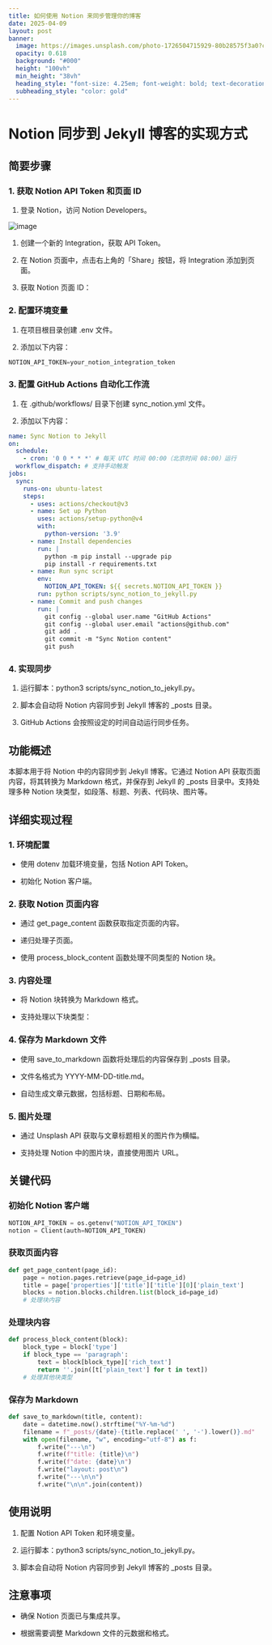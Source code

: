```yaml
---
title: 如何使用 Notion 来同步管理你的博客
date: 2025-04-09
layout: post
banner:
  image: https://images.unsplash.com/photo-1726504715929-80b28575f3a0?crop=entropy&cs=tinysrgb&fit=max&fm=jpg&ixid=M3w2OTIwMzJ8MHwxfHJhbmRvbXx8fHx8fHx8fDE3NDQyMjMzMzN8&ixlib=rb-4.0.3&q=80&w=1080
  opacity: 0.618
  background: "#000"
  height: "100vh"
  min_height: "38vh"
  heading_style: "font-size: 4.25em; font-weight: bold; text-decoration: underline"
  subheading_style: "color: gold"
---
```


# Notion 同步到 Jekyll 博客的实现方式

## 简要步骤

### 1. 获取 Notion API Token 和页面 ID

1. 登录 Notion，访问 Notion Developers。

![image](https://prod-files-secure.s3.us-west-2.amazonaws.com/a7a0cc5a-89b9-4cda-8686-1fba0ca52f40/d19c1afe-dea5-4312-9333-786b0ba83054/image.png?X-Amz-Algorithm=AWS4-HMAC-SHA256&X-Amz-Content-Sha256=UNSIGNED-PAYLOAD&X-Amz-Credential=ASIAZI2LB466SWUBZXLU%2F20250409%2Fus-west-2%2Fs3%2Faws4_request&X-Amz-Date=20250409T182852Z&X-Amz-Expires=3600&X-Amz-Security-Token=IQoJb3JpZ2luX2VjEBoaCXVzLXdlc3QtMiJHMEUCIQDnv0N2JWKHO48%2BmCoGauXrWkwkj%2BAhq%2BX22Z%2BxV8fSLwIgIrbUEJikbn9HnEHw6byPPe4wANlq0i7P7ZYkjlYIlowqiAQIk%2F%2F%2F%2F%2F%2F%2F%2F%2F%2F%2FARAAGgw2Mzc0MjMxODM4MDUiDBN%2BrNU7sr8Hw3aEKyrcAxdspwqederxsEf8bCpXQcqSszF00WTlIuKO9UCQoEIv%2BxuidQKdlnNAw5%2BUlYXabvST7yfB5%2FG5siL%2FNFv6anRW3TPKYNpLUjbZ3kB%2B4iVYExDwie2xL%2FaM69nNUG%2B1ncXCgihFFh5%2FAORkg4np%2FgyBaZBdCd3YHbDL9kEn%2BYTZIUvbHJiA5xWC6dgX3fxp7EcFbYxDD1K6PTwv5pZMCHvnm1SrCswbtFEEEANf717sg7stK%2FMol5gy7Mq4H0X%2Fpcl36iwTe4E8ifJSQFtQ8%2BidU4sYfZzONFyW%2B92AhKYV6do1LH4Skk%2Fej67PORFPFYdTMul8SPQ6xFgR1YlVijh8Vt6ZSa4AN52Grf3%2FRAs6bzEysR0Vsvy7et3WbcglImBHZXvcGGFIoqtE%2FpWdLLZp9habNwtSzKYKUguPe4ybJHZBsVfdZhji0cRk%2B82BnCPaUY8OhXMu87wLH0CzfbJ2Sq0ZZpdq9x%2FrJNrLMkmVk9uzVYVvQwW19hENoos4FfgOHxla4WQbu86sDj7LKtVajNqER1OvUu3GlErmYoXZ%2FjM7E2Tlyjz1Nl6x%2B7E6IwebloJRU6rayUPhvQZsM7vqyYB6zSb7d9laGeBTKgMr1P0DAv4s7B%2BV1pE4MKjc2r8GOqUB6FgG9pSYSjT91VgAMNZJYu3KJZiACyW8m0MM4A5REJvhN9wg%2FRZsOuLMFxJwUP9Q%2Flt5JxE48QVZol3kyu9MxBhMJLtD87p0j5axkWjSGd%2Br939wjNC36VBsa7Al5MA1Vo8BHwObJUUQyWgpj3cxlXTznbQLI1ZG2iCwZpmTIfod2CgSFpOKA0GfiGeZSRptASCuMJLT6eIHkaDTGKmThDonxy%2F7&X-Amz-Signature=7cf0c0d158330dc526257488ef0f275cc5a4a7455ac5be2a5c49b2b113ee7ee4&X-Amz-SignedHeaders=host&x-id=GetObject)

1. 创建一个新的 Integration，获取 API Token。

1. 在 Notion 页面中，点击右上角的「Share」按钮，将 Integration 添加到页面。

1. 获取 Notion 页面 ID：


### 2. 配置环境变量

1. 在项目根目录创建 .env 文件。

1. 添加以下内容：

```javascript
NOTION_API_TOKEN=your_notion_integration_token
```

### 3. 配置 GitHub Actions 自动化工作流

1. 在 .github/workflows/ 目录下创建 sync_notion.yml 文件。

1. 添加以下内容：

```yaml
name: Sync Notion to Jekyll
on:
  schedule:
    - cron: '0 0 * * *' # 每天 UTC 时间 00:00（北京时间 08:00）运行
  workflow_dispatch: # 支持手动触发
jobs:
  sync:
    runs-on: ubuntu-latest
    steps:
      - uses: actions/checkout@v3
      - name: Set up Python
        uses: actions/setup-python@v4
        with:
          python-version: '3.9'
      - name: Install dependencies
        run: |
          python -m pip install --upgrade pip
          pip install -r requirements.txt
      - name: Run sync script
        env:
          NOTION_API_TOKEN: ${{ secrets.NOTION_API_TOKEN }}
        run: python scripts/sync_notion_to_jekyll.py
      - name: Commit and push changes
        run: |
          git config --global user.name "GitHub Actions"
          git config --global user.email "actions@github.com"
          git add .
          git commit -m "Sync Notion content"
          git push
```

### 4. 实现同步

1. 运行脚本：python3 scripts/sync_notion_to_jekyll.py。

1. 脚本会自动将 Notion 内容同步到 Jekyll 博客的 _posts 目录。

1. GitHub Actions 会按照设定的时间自动运行同步任务。

## 功能概述

本脚本用于将 Notion 中的内容同步到 Jekyll 博客。它通过 Notion API 获取页面内容，将其转换为 Markdown 格式，并保存到 Jekyll 的 _posts 目录中。支持处理多种 Notion 块类型，如段落、标题、列表、代码块、图片等。

## 详细实现过程

### 1. 环境配置

- 使用 dotenv 加载环境变量，包括 Notion API Token。

- 初始化 Notion 客户端。

### 2. 获取 Notion 页面内容

- 通过 get_page_content 函数获取指定页面的内容。

- 递归处理子页面。

- 使用 process_block_content 函数处理不同类型的 Notion 块。

### 3. 内容处理

- 将 Notion 块转换为 Markdown 格式。

- 支持处理以下块类型：


### 4. 保存为 Markdown 文件

- 使用 save_to_markdown 函数将处理后的内容保存到 _posts 目录。

- 文件名格式为 YYYY-MM-DD-title.md。

- 自动生成文章元数据，包括标题、日期和布局。

### 5. 图片处理

- 通过 Unsplash API 获取与文章标题相关的图片作为横幅。

- 支持处理 Notion 中的图片块，直接使用图片 URL。

## 关键代码

### 初始化 Notion 客户端

```python
NOTION_API_TOKEN = os.getenv("NOTION_API_TOKEN")
notion = Client(auth=NOTION_API_TOKEN)
```

### 获取页面内容

```python
def get_page_content(page_id):
    page = notion.pages.retrieve(page_id=page_id)
    title = page['properties']['title']['title'][0]['plain_text']
    blocks = notion.blocks.children.list(block_id=page_id)
    # 处理块内容
```

### 处理块内容

```python
def process_block_content(block):
    block_type = block['type']
    if block_type == 'paragraph':
        text = block[block_type]['rich_text']
        return ''.join([t['plain_text'] for t in text])
    # 处理其他块类型
```

### 保存为 Markdown

```python
def save_to_markdown(title, content):
    date = datetime.now().strftime("%Y-%m-%d")
    filename = f"_posts/{date}-{title.replace(' ', '-').lower()}.md"
    with open(filename, "w", encoding="utf-8") as f:
        f.write("---\n")
        f.write(f"title: {title}\n")
        f.write(f"date: {date}\n")
        f.write("layout: post\n")
        f.write("---\n\n")
        f.write("\n\n".join(content))
```

## 使用说明

1. 配置 Notion API Token 和环境变量。

1. 运行脚本：python3 scripts/sync_notion_to_jekyll.py。

1. 脚本会自动将 Notion 内容同步到 Jekyll 博客的 _posts 目录。

## 注意事项

- 确保 Notion 页面已与集成共享。

- 根据需要调整 Markdown 文件的元数据和格式。